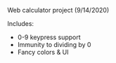 Web calculator project (9/14/2020)

Includes:
- 0-9 keypress support
- Immunity to dividing by 0
- Fancy colors & UI
